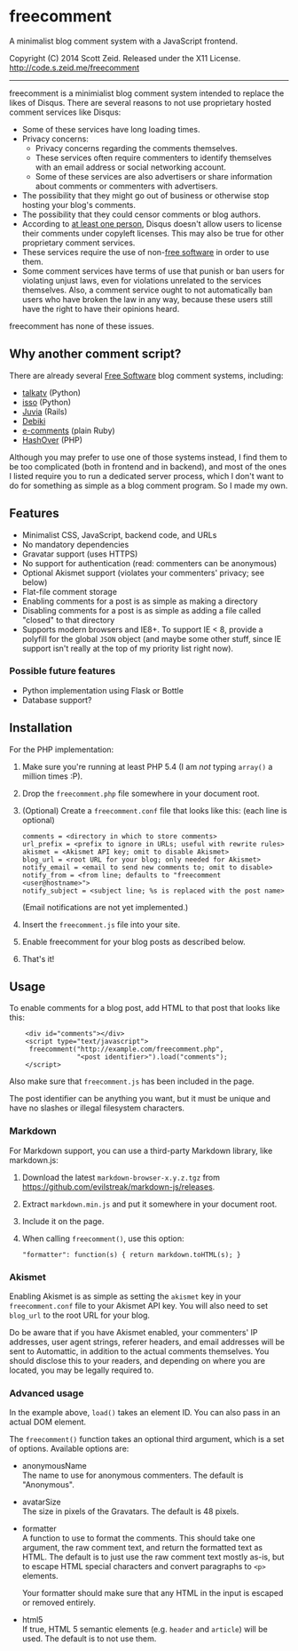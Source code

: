 freecomment
===========

A minimalist blog comment system with a JavaScript frontend.

Copyright (C) 2014 Scott Zeid.  Released under the X11 License.  
<http://code.s.zeid.me/freecomment>

* * * * *

freecomment is a minimialist blog comment system intended to replace
the likes of Disqus.  There are several reasons to not use proprietary
hosted comment services like Disqus:

* Some of these services have long loading times.
* Privacy concerns:
    * Privacy concerns regarding the comments themselves.
    * These services often require commenters to identify themselves
      with an email address or social networking account.
    * Some of these services are also advertisers or share information
      about comments or commenters with advertisers.
* The possibility that they might go out of business or otherwise stop
  hosting your blog's comments.
* The possibility that they could censor comments or blog authors.
* According to [at least one person][tildehash], Disqus doesn't allow
  users to license their comments under copyleft licenses.  This may
  also be true for other proprietary comment services.
* These services require the use of non-[free software][free-sw] in
  order to use them.
* Some comment services have terms of use that punish or ban users for
  violating unjust laws, even for violations unrelated to the services
  themselves.  Also, a comment service ought to not automatically ban
  users who have broken the law in any way, because these users still
  have the right to have their opinions heard.

[tildehash]: http://tildehash.com/?article=why-im-reinventing-disqus
[free-sw]:   https://gnu.org/philosophy/free-sw.html

freecomment has none of these issues.

Why another comment script?
---------------------------

There are already several [Free Software][free-sw] blog comment systems,
including:

* [talkatv](https://github.com/talkatv/talkatv) (Python)
* [isso](https://github.com/posativ/isso/) (Python)
* [Juvia](https://github.com/phusion/juvia) (Rails)
* [Debiki](http://www.debiki.com/)
* [e-comments](https://github.com/skx/e-comments/) (plain Ruby)
* [HashOver](http://www.tildehash.com/?article=why-im-reinventing-disqus) (PHP)

Although you may prefer to use one of those systems instead, I find them
to be too complicated (both in frontend and in backend), and most of the
ones I listed require you to run a dedicated server process, which I don't
want to do for something as simple as a blog comment program.  So I made
my own.

Features
--------

* Minimalist CSS, JavaScript, backend code, and URLs
* No mandatory dependencies
* Gravatar support (uses HTTPS)
* No support for authentication (read:  commenters can be anonymous)
* Optional Akismet support (violates your commenters' privacy; see below)
* Flat-file comment storage
* Enabling comments for a post is as simple as making a directory
* Disabling comments for a post is as simple as adding a file called
  "closed" to that directory
* Supports modern browsers and IE8+.  To support IE < 8, provide a
  polyfill for the global `JSON` object (and maybe some other stuff,
  since IE support isn't really at the top of my priority list right
  now).

### Possible future features

* Python implementation using Flask or Bottle
* Database support?

Installation
------------

For the PHP implementation:

1.  Make sure you're running at least PHP 5.4 (I am *not* typing
    `array()` a million times :P).
2.  Drop the `freecomment.php` file somewhere in your document root.
3.  (Optional) Create a `freecomment.conf` file that looks like this:
    (each line is optional)
    
        comments = <directory in which to store comments>
        url_prefix = <prefix to ignore in URLs; useful with rewrite rules>
        akismet = <Akismet API key; omit to disable Akismet>
        blog_url = <root URL for your blog; only needed for Akismet>
        notify_email = <email to send new comments to; omit to disable>
        notify_from = <from line; defaults to "freecomment <user@hostname>">
        notify_subject = <subject line; %s is replaced with the post name>
    
    (Email notifications are not yet implemented.)
    
4.  Insert the `freecomment.js` file into your site.
5.  Enable freecomment for your blog posts as described below.
6.  That's it!

Usage
-----

To enable comments for a blog post, add HTML to that post that looks
like this:
    
        <div id="comments"></div>
        <script type="text/javascript">
         freecomment("http://example.com/freecomment.php",
                     "<post identifier>").load("comments");
        </script>

Also make sure that `freecomment.js` has been included in the page.

The post identifier can be anything you want, but it must be unique
and have no slashes or illegal filesystem characters.

### Markdown

For Markdown support, you can use a third-party Markdown library,
like markdown.js:

1.  Download the latest `markdown-browser-x.y.z.tgz` from
    <https://github.com/evilstreak/markdown-js/releases>.
2.  Extract `markdown.min.js` and put it somewhere in your document
    root.
3.  Include it on the page.
4.  When calling `freecomment()`, use this option:
    
        "formatter": function(s) { return markdown.toHTML(s); }

### Akismet

Enabling Akismet is as simple as setting the `akismet` key in your
`freecomment.conf` file to your Akismet API key.  You will also
need to set `blog_url` to the root URL for your blog.

Do be aware that if you have Akismet enabled, your commenters' IP
addresses, user agent strings, referer headers, and email addresses
will be sent to Automattic, in addition to the actual comments
themselves.  You should disclose this to your readers, and depending
on where you are located, you may be legally required to.

### Advanced usage

In the example above, `load()` takes an element ID.  You can also
pass in an actual DOM element.

The `freecomment()` function takes an optional third argument,
which is a set of options.  Available options are:

* anonymousName  
  The name to use for anonymous commenters.  The default is "Anonymous".
* avatarSize  
  The size in pixels of the Gravatars.  The default is 48 pixels.
* formatter  
  A function to use to format the comments.  This should take one
  argument, the raw comment text, and return the formatted text as
  HTML.  The default is to just use the raw comment text mostly
  as-is, but to escape HTML special characters and convert
  paragraphs to `<p>` elements.
  
  Your formatter should make sure that any HTML in the input is escaped
  or removed entirely.
* html5  
  If true, HTML 5 semantic elements (e.g. `header` and `article`) will
  be used.  The default is to not use them.

